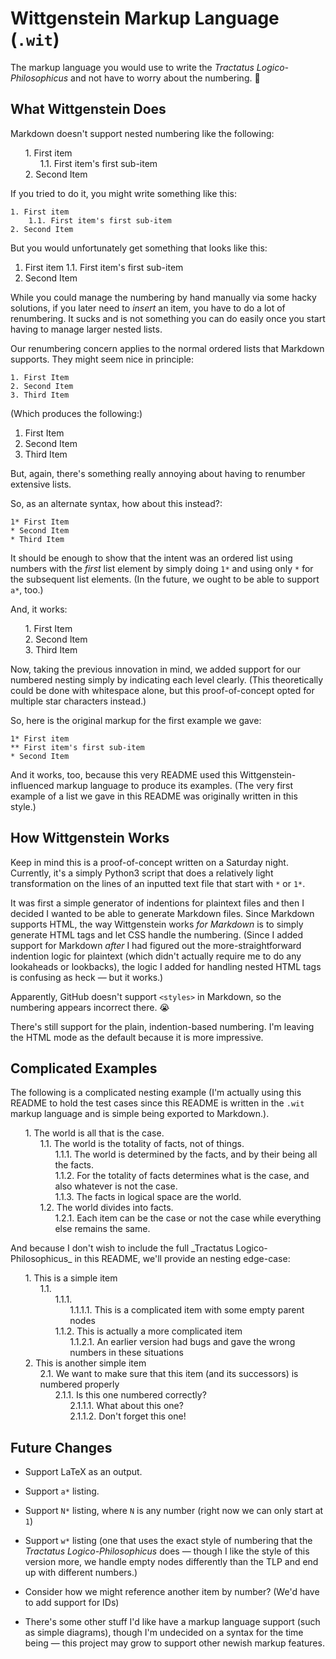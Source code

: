 <style>
ol.wit-nest {
  counter-reset: item
}
li.wit-item {
  display: block
}
li.wit-item:before {
  content: counters(item, ".") ". ";
  counter-increment: item
}
</style>
# Wittgenstein Markup Language (`.wit`)
The markup language you would use to write the _Tractatus Logico-Philosophicus_ and not have to worry about the numbering. 🙂

## What Wittgenstein Does
Markdown doesn't support nested numbering like the following:

<ol class="wit-nest"><li class="wit-item">First item<ol class="wit-nest"><li class="wit-item">First item's first sub-item</li></ol></li><li class="wit-item">Second Item</li>
</ol>
If you tried to do it, you might write something like this:

```
1. First item
    1.1. First item's first sub-item
2. Second Item
```

But you would unfortunately get something that looks like this:
1. First item
    1.1. First item's first sub-item
2. Second Item



While you could manage the numbering by hand manually via some hacky solutions, if you later need to _insert_ an item, you have to do a lot of renumbering. It sucks and is not something you can do easily once you start having to manage larger nested lists.

Our renumbering concern applies to the normal ordered lists that Markdown supports. They might seem nice in principle:
```
1. First Item
2. Second Item
3. Third Item
```

(Which produces the following:)
1. First Item
2. Second Item
3. Third Item

But, again, there's something really annoying about having to renumber extensive lists.


So, as an alternate syntax, how about this instead?:
```
1* First Item
* Second Item
* Third Item
```
It should be enough to show that the intent was an ordered list using numbers with the _first_ list element by simply doing `1*` and using only `*` for the subsequent list elements. (In the future, we ought to be able to support `a*`, too.)

And, it works:

<ol class="wit-nest"><li class="wit-item">First Item</li><li class="wit-item">Second Item</li><li class="wit-item">Third Item</li>
</ol>

Now, taking the previous innovation in mind, we added support for our numbered nesting simply by indicating each level clearly. (This theoretically could be done with whitespace alone, but this proof-of-concept opted for multiple star characters instead.)

So, here is the original markup for the first example we gave:
```
1* First item
** First item's first sub-item
* Second Item
```

And it works, too, because this very README used this Wittgenstein-influenced markup language to produce its examples. (The very first example of a list we gave in this README was originally written in this style.)


## How Wittgenstein Works
Keep in mind this is a proof-of-concept written on a Saturday night. Currently, it's a simply Python3 script that does a relatively light transformation on the lines of an inputted text file that start with `*` or `1*`.

It was first a simple generator of indentions for plaintext files and then I decided I wanted to be able to generate Markdown files. Since Markdown supports HTML, the way Wittgenstein works _for Markdown_ is to simply generate HTML tags and let CSS handle the numbering. (Since I added support for Markdown _after_ I had figured out the more-straightforward indention logic for plaintext (which didn't actually require me to do any lookaheads or lookbacks), the logic I added for handling nested HTML tags is confusing as heck — but it works.)

Apparently, GitHub doesn't support `<styles>` in Markdown, so the numbering appears incorrect there. 😭 

There's still support for the plain, indention-based numbering. I'm leaving the HTML mode as the default because it is more impressive.


## Complicated Examples
The following is a complicated nesting example (I'm actually using this README to hold the test cases since this README is written in the `.wit` markup language and is simple being exported to Markdown.).

<ol class="wit-nest"><li class="wit-item">The world is all that is the case.<ol class="wit-nest"><li class="wit-item">The world is the totality of facts, not of things.<ol class="wit-nest"><li class="wit-item">The world is determined by the facts, and by their being all the facts.</li><li class="wit-item">For the totality of facts determines what is the case, and also whatever is not the case.</li><li class="wit-item">The facts in logical space are the world.</li></ol></li><li class="wit-item">The world divides into facts.<ol class="wit-nest"><li class="wit-item">Each item can be the case or not the case while everything else remains the same.</li>
</ol></ol></ol>
And because I don't wish to include the full _Tractatus Logico-Philosophicus_ in this README, we'll provide an nesting edge-case:

<ol class="wit-nest"><li class="wit-item">This is a simple item<ol class="wit-nest"><li class="wit-item"><ol class="wit-nest"><li class="wit-item"><ol class="wit-nest"><li class="wit-item">This is a complicated item with some empty parent nodes</li></ol></li><li class="wit-item">This is actually a more complicated item<ol class="wit-nest"><li class="wit-item">An earlier version had bugs and gave the wrong numbers in these situations</li></ol></li></ol></li></ol></li><li class="wit-item">This is another simple item<ol class="wit-nest"><li class="wit-item">We want to make sure that this item (and its successors) is numbered properly<ol class="wit-nest"><li class="wit-item">Is this one numbered correctly?<ol class="wit-nest"><li class="wit-item">What about this one?</li><li class="wit-item">Don't forget this one!</li>
</ol></ol></ol></ol>

## Future Changes
* Support LaTeX as an output.

* Support `a*` listing.

* Support `N*` listing, where `N` is any number (right now we can only start at `1`)

* Support `w*` listing (one that uses the exact style of numbering that the _Tractatus Logico-Philosophicus_ does — though I like the style of this version more, we handle empty nodes differently than the TLP and end up with different numbers.)

* Consider how we might reference another item by number? (We'd have to add support for IDs)

* There's some other stuff I'd like have a markup language support (such as simple diagrams), though I'm undecided on a syntax for the time being — this project may grow to support other newish markup features.

